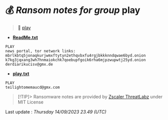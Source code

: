 # 💰 _Ransom notes for group_ play
> 🔗 [play](group/play)
* **[ReadMe.txt](https://ransomware.live/ransomware_notes/play/ReadMe.txt)**

```
PLAY
news portal, tor network links:
mbrlkbtq5jonaqkurjwmxftytyn2ethqvbxfu4rgjbkkknndqwae6byd.onion
k7kg3jqxang3wh7hnmaiokchk7qoebupfgoik6rha6mjpzwupwtj25yd.onion
derdiarikucisv@gmx.de

```
* **[play.txt](https://ransomware.live/ransomware_notes/play/play.txt)**

```
PLAY
teilightomemaucd@gmx.com

```


> [!TIP]> Ransomware notes are provided by [Zscaler ThreatLabz](https://github.com/threatlabz/ransomware_notes) under MIT License
> 




Last update : _Thursday 14/09/2023 23.49 (UTC)_

